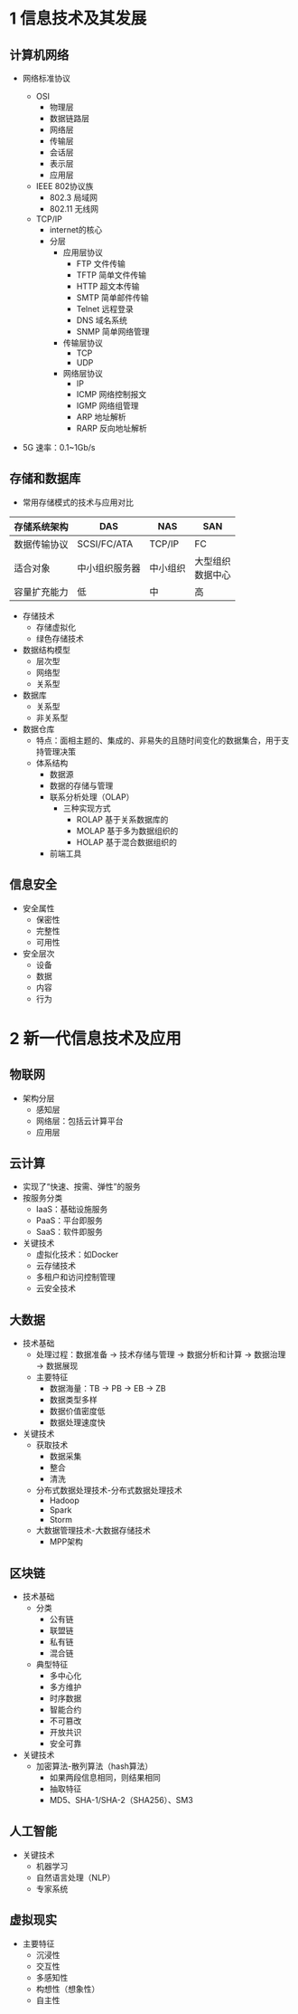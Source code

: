 # 1 信息技术及其发展

## 计算机网络

* 网络标准协议

  * OSI
    * 物理层
    * 数据链路层
    * 网络层
    * 传输层
    * 会话层
    * 表示层
    * 应用层
  * IEEE 802协议族
    * 802.3 局域网
    * 802.11 无线网
  * TCP/IP
    * internet的核心
    * 分层
      * 应用层协议
        * FTP 文件传输
        * TFTP 简单文件传输
        * HTTP 超文本传输
        * SMTP 简单邮件传输
        * Telnet 远程登录
        * DNS 域名系统
        * SNMP 简单网络管理
      * 传输层协议
        * TCP
        * UDP
      * 网络层协议
        * IP
        * ICMP 网络控制报文
        * IGMP 网络组管理
        * ARP 地址解析
        * RARP 反向地址解析
* 5G
  速率：0.1~1Gb/s

## 存储和数据库

* 常用存储模式的技术与应用对比

| 存储系统架构 | DAS            | NAS      | SAN                    |
| ------------ | -------------- | -------- | ---------------------- |
| 数据传输协议 | SCSI/FC/ATA    | TCP/IP   | FC                     |
| 适合对象     | 中小组织服务器 | 中小组织 | 大型组织<br />数据中心 |
| 容量扩充能力 | 低             | 中       | 高                     |

* 存储技术
  * 存储虚拟化
  * 绿色存储技术
* 数据结构模型
  * 层次型
  * 网络型
  * 关系型
* 数据库
  * 关系型
  * 非关系型
* 数据仓库
  * 特点：面相主题的、集成的、非易失的且随时间变化的数据集合，用于支持管理决策
  * 体系结构
    * 数据源
    * 数据的存储与管理
    * 联系分析处理（OLAP）
      * 三种实现方式
        * ROLAP 基于关系数据库的
        * MOLAP 基于多为数据组织的
        * HOLAP 基于混合数据组织的
    * 前端工具

## 信息安全

* 安全属性
  * 保密性
  * 完整性
  * 可用性
* 安全层次
  * 设备
  * 数据
  * 内容
  * 行为

# 2 新一代信息技术及应用

## 物联网

* 架构分层
  * 感知层
  * 网络层：包括云计算平台
  * 应用层

## 云计算

* 实现了“快速、按需、弹性”的服务
* 按服务分类
  * IaaS：基础设施服务
  * PaaS：平台即服务
  * SaaS：软件即服务
* 关键技术
  * 虚拟化技术：如Docker
  * 云存储技术
  * 多租户和访问控制管理
  * 云安全技术

## 大数据

* 技术基础
  * 处理过程：数据准备 → 技术存储与管理 → 数据分析和计算 → 数据治理 → 数据展现
  * 主要特征
    * 数据海量：TB → PB → EB → ZB
    * 数据类型多样
    * 数据价值密度低
    * 数据处理速度快
* 关键技术
  * 获取技术
    * 数据采集
    * 整合
    * 清洗
  * 分布式数据处理技术-分布式数据处理技术
    * Hadoop
    * Spark
    * Storm
  * 大数据管理技术-大数据存储技术
    * MPP架构

## 区块链

* 技术基础
  * 分类
    * 公有链
    * 联盟链
    * 私有链
    * 混合链
  * 典型特征
    * 多中心化
    * 多方维护
    * 时序数据
    * 智能合约
    * 不可篡改
    * 开放共识
    * 安全可靠
* 关键技术
  * 加密算法-散列算法（hash算法）
    * 如果两段信息相同，则结果相同
    * 抽取特征
    * MD5、SHA-1/SHA-2（SHA256）、SM3

## 人工智能

* 关键技术
  * 机器学习
  * 自然语言处理（NLP）
  * 专家系统

## 虚拟现实

* 主要特征
  * 沉浸性
  * 交互性
  * 多感知性
  * 构想性（想象性）
  * 自主性
